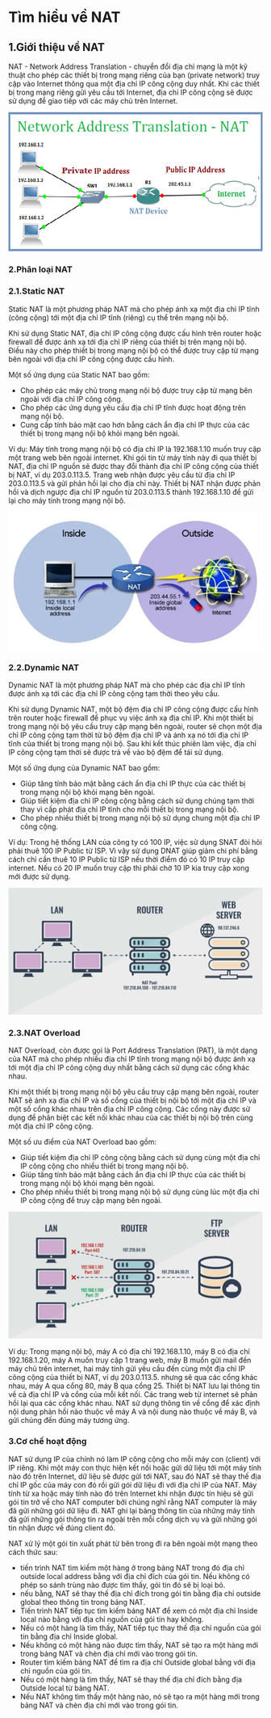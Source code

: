 # Tìm hiều về NAT

## 1.Giới thiệu về NAT

NAT - Network Address Translation - chuyển đổi địa chỉ mạng là một kỹ thuật cho phép các thiết bị trong mạng riêng của bạn (private network) truy cập vào Internet thông qua một địa chỉ IP công cộng duy nhất. Khi các thiết bị trong mạng riêng gửi yêu cầu tới Internet, địa chỉ IP công cộng sẽ được sử dụng để giao tiếp với các máy chủ trên Internet.

![image1](/HoangNH/7.TimhieuNAT/image/nat.png)

### 2.Phân loại NAT

### 2.1.Static NAT

Static NAT là một phương pháp NAT mà cho phép ánh xạ một địa chỉ IP tĩnh (công cộng) tới một địa chỉ IP tĩnh (riêng) cụ thể trên mạng nội bộ.

Khi sử dụng Static NAT, địa chỉ IP công cộng được cấu hình trên router hoặc firewall để được ánh xạ tới địa chỉ IP riêng của thiết bị trên mạng nội bộ. Điều này cho phép thiết bị trong mạng nội bộ có thể được truy cập từ mạng bên ngoài với địa chỉ IP công cộng được cấu hình.

Một số ứng dụng của Static NAT bao gồm:

- Cho phép các máy chủ trong mạng nội bộ được truy cập từ mạng bên ngoài với địa chỉ IP công cộng.
- Cho phép các ứng dụng yêu cầu địa chỉ IP tĩnh được hoạt động trên mạng nội bộ.
- Cung cấp tính bảo mật cao hơn bằng cách ẩn địa chỉ IP thực của các thiết bị trong mạng nội bộ khỏi mạng bên ngoài.

Ví dụ: Máy tính trong mạng nội bộ có địa chỉ IP là 192.168.1.10 muốn truy cập một trang web bên ngoài internet.
Khi gói tin từ máy tính này đi qua thiết bị NAT, địa chỉ IP nguồn sẽ được thay đổi thành địa chỉ IP công cộng của thiết bị NAT, ví dụ 203.0.113.5.
Trang web nhận được yêu cầu từ địa chỉ IP 203.0.113.5 và gửi phản hồi lại cho địa chỉ này.
Thiết bị NAT nhận được phản hồi và dịch ngược địa chỉ IP nguồn từ 203.0.113.5 thành 192.168.1.10 để gửi lại cho máy tính trong mạng nội bộ.

![image2](/HoangNH/7.TimhieuNAT/image/snat.webp)

### 2.2.Dynamic NAT

Dynamic NAT là một phương pháp NAT mà cho phép các địa chỉ IP tĩnh được ánh xạ tới các địa chỉ IP công cộng tạm thời theo yêu cầu.

Khi sử dụng Dynamic NAT, một bộ đệm địa chỉ IP công cộng được cấu hình trên router hoặc firewall để phục vụ việc ánh xạ địa chỉ IP. Khi một thiết bị trong mạng nội bộ yêu cầu truy cập mạng bên ngoài, router sẽ chọn một địa chỉ IP công cộng tạm thời từ bộ đệm địa chỉ IP và ánh xạ nó tới địa chỉ IP tĩnh của thiết bị trong mạng nội bộ. Sau khi kết thúc phiên làm việc, địa chỉ IP công cộng tạm thời sẽ được trả về vào bộ đệm để tái sử dụng.

Một số ứng dụng của Dynamic NAT bao gồm:

- Giúp tăng tính bảo mật bằng cách ẩn địa chỉ IP thực của các thiết bị trong mạng nội bộ khỏi mạng bên ngoài.
- Giúp tiết kiệm địa chỉ IP công cộng bằng cách sử dụng chúng tạm thời thay vì cấp phát địa chỉ IP tĩnh cho mỗi thiết bị trong mạng nội bộ.
- Cho phép nhiều thiết bị trong mạng nội bộ sử dụng chung một địa chỉ IP công cộng.

Ví dụ: Trong hệ thống LAN của công ty có 100 IP, việc sử dụng SNAT đòi hỏi phải thuê 100 IP Public từ ISP. Vì vậy sử dụng DNAT giúp giảm chi phí bằng cách chỉ cần thuê 10 IP Public từ ISP nếu thời điểm đó có 10 IP truy cập internet.
Nếu có 20 IP muốn truy cập thì phải chờ 10 IP kia truy cập xong mới được sử dụng. 

![image3](/HoangNH/7.TimhieuNAT/image/dnat.webp)

### 2.3.NAT Overload

NAT Overload, còn được gọi là Port Address Translation (PAT), là một dạng của NAT mà cho phép nhiều địa chỉ IP tĩnh trong mạng nội bộ được ánh xạ tới một địa chỉ IP công cộng duy nhất bằng cách sử dụng các cổng khác nhau.

Khi một thiết bị trong mạng nội bộ yêu cầu truy cập mạng bên ngoài, router NAT sẽ ánh xạ địa chỉ IP và số cổng của thiết bị nội bộ tới một địa chỉ IP và một số cổng khác nhau trên địa chỉ IP công cộng. Các cổng này được sử dụng để phân biệt các kết nối khác nhau của các thiết bị nội bộ trên cùng một địa chỉ IP công cộng.

Một số ưu điểm của NAT Overload bao gồm:

- Giúp tiết kiệm địa chỉ IP công cộng bằng cách sử dụng cùng một địa chỉ IP công cộng cho nhiều thiết bị trong mạng nội bộ.
- Giúp tăng tính bảo mật bằng cách ẩn địa chỉ IP thực của các thiết bị trong mạng nội bộ khỏi mạng bên ngoài.
- Cho phép nhiều thiết bị trong mạng nội bộ sử dụng cùng lúc một địa chỉ IP công cộng để truy cập mạng bên ngoài.

![image4](/HoangNH/7.TimhieuNAT/image/pat.webp)

Ví dụ: Trong mạng nội bộ, máy A có địa chỉ 192.168.1.10, máy B có địa chỉ 192.168.1.20, máy A muốn truy cập 1 trang web, máy B muốn gửi mail đến máy chủ trên internet, hai máy tính gửi yêu cầu đến cùng một địa chỉ IP công cộng của thiết bị NAT, ví dụ 203.0.113.5.
nhưng sẽ qua các cổng khác nhau, máy A qua cổng 80, máy B qua cổng 25.
Thiết bị NAT lưu lại thông tin về cả địa chỉ IP và cổng của mỗi kết nối. Các trang web từ internet sẽ phản hồi lại qua các cổng khác nhau. 
NAT sử dụng thông tin về cổng để xác định nội dung phản hồi nào thuộc về máy A và nội dung nào thuộc về máy B, và gửi chúng đến đúng máy tương ứng. 

### 3.Cơ chế hoạt động

NAT sử dụng IP của chính nó làm IP công cộng cho mỗi máy con (client) với IP riêng. Khi một máy con thực hiện kết nối hoặc gửi dữ liệu tới một máy tính nào đó trên Internet, dữ liệu sẽ được gửi tới NAT, sau đó NAT sẽ thay thế địa chỉ IP gốc của máy con đó rồi gửi gói dữ liệu đi với địa chỉ IP của NAT. Máy tính từ xa hoặc máy tính nào đó trên Internet khi nhận được tín hiệu sẽ gửi gói tin trở về cho NAT computer bởi chúng nghĩ rằng NAT computer là máy đã gửi những gói dữ liệu đi. NAT ghi lại bảng thông tin của những máy tính đã gửi những gói thông tin ra ngoài trên mỗi cổng dịch vụ và gửi những gói tin nhận được về đúng client đó.

NAT xử lý một gói tin xuất phát từ bên trong đi ra bên ngoài một mạng theo cách thức sau:

- tiến trình NAT tìm kiếm một hàng ở trong bảng NAT trong đó địa chỉ outside local address bằng với địa chỉ đích của gói tin. Nếu không có phép so sánh trùng nào được tìm thấy, gói tin đó sẽ bị loại bỏ.
- nếu bằng, NAT sẽ thay thế địa chỉ đích trong gói tin bằng địa chỉ outside global theo thông tin trong bảng NAT.
- Tiến trình NAT tiếp tục tìm kiếm bảng NAT để xem có một địa chỉ Inside local nào bằng với địa chỉ nguồn của gói tin hay không. 
- Nếu có một hàng là tìm thấy, NAT tiếp tục thay thế địa chỉ nguồn của gói tin bằng địa chỉ Inside global. 
- Nếu không có một hàng nào được tìm thấy, NAT sẽ tạo ra một hàng mới trong bảng NAT và chèn địa chỉ mới vào trong gói tin.
- Router tìm kiếm bảng NAT để tìm ra địa chỉ Outside global bằng với địa chỉ nguồn của gói tin. 
- Nếu có một hàng là tìm thấy, NAT sẽ thay thế địa chỉ đích bằng địa Outside local từ bảng NAT. 
- Nếu NAT không tìm thấy một hàng nào, nó sẽ tạo ra một hàng mới trong bảng NAT và chèn địa chỉ mới vào trong gói tin.

